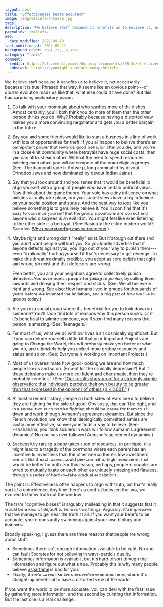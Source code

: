 ```yaml
---
layout: post
title: "Effectiveness beats accuracy"
image: /img/beliefs/antwerp.jpg
tags: 
description: "We believe stuff because it benefits us to believe it, not necessarily because it is true."
permalink: /beliefs/
seo:
  date_modified: 2022-09-13
last_modified_at: 2022-09-13
background_color: rgb(123,115,105)
category: "rants"
comment:
  reddit: https://old.reddit.com/r/dynomight/comments/x95l3c/effectiveness_beats_accuracy/
  substack: https://dynomight.substack.com/p/beliefs
---
```


We believe stuff because it benefits us to believe it, not necessarily because it is true. Phrased that way, it seems like an obvious point---of *course* evolution made us like that, what else could it have done? But this has surprising explanatory power.

1. Go talk with your roommate about who washes more of the dishes. Almost certainly, you'll both think you do more of them than the other person thinks you do. Why? Probably because having a distorted view makes you a more convincing negotiator and gets you a better bargain in the future.

2. Say you and some friends would like to start a business in a line of work with lots of opportunities for theft. If you all happen to believe there's an omnipotent power that rewards good behavior after you die, and you're in a close-knit community where betrayals have huge social costs, then you can all trust each other. Without the need to spend resources policing each other, you will outcompete all the non-religious groups. (See: The diamond trade in Antwerp, long dominated by devout Orthodox Jews and now dominated by devout Indian Jains.)

3. Say that you look around and you sense that it would be beneficial to align yourself with a group of people who have certain political views. Now think about the game theory: Your vote has a tiny influence on what policies actually take place, but your stated views have a big influence on your social position and status. And the best way to *look* like you believe something is to genuinely believe it. You'll soon find that it's easy to convince yourself that the group's positions are correct and anyone who disagrees is an evil idiot. You might feel like even listening to the other side is a betrayal. (See: Basically the entire modern world? See also: [Why understanding can be traitorous](/traitorous/).)

4. Maybe right and wrong don't "really" exist. But it's tough out there and you don't want people will hurt you. So you loudly advertise that if anyone defects against you, you'll go out of your way to punish them---even "irrationally" hurting yourself if that's necessary to get revenge. To make this threat maximally credible, you adopt as core beliefs that right and wrong *do* exist and that defectors are *wrong*. 

   Even better, you and your neighbors agree to collectively punish defectors. You even punish people for *failing to punish*, by calling them cowards and denying them respect and status. (See: We all believe in right and wrong. See also: How humans lived in groups for thousands of years before we invented the leviathan, and a big part of how we live in groups today.)

5. Are you in a social group where it's beneficial for you to look down on someone? You'll soon find lots of reasons why this person sucks. Or if it's beneficial to admire someone, you'll soon find many reasons that person is amazing. (See: Teenagers.)

6. For most of us, what we do with our lives isn't cosmically significant. But if you can delude yourself a little bit that your Important Projects are going to Change the World, this will probably make you better at what you do, and ultimately help you collect more grubby resources and status and so on. (See: Everyone is working on Important Projects.)

7. Most of us overestimate how good-looking we are and how much people like us and so on. (Except for the clinically depressed?) But if these delusions make us more confident and charismatic, then they're probably beneficial. (See: ["Our results show proof for a strikingly simple observation: that individuals perceive their own beauty to be greater than that expressed  in the opinions of others (*p* < 0.001)"](https://doi.org/10.1016/j.jcms.2012.02.007).)

8. At least in recent history, people on both sides of wars seem to believe they are fighting for the side of good. Obviously, that can't be right, and in a sense, two such parties fighting should be cause for them to sit down and work through Aumann's agreement dynamics. But since the French revolution, we know that ideologically committed armies are vastly more effective, so everyone finds a way to believe. (See: Hahahahaha, you think soldiers in wars will follow Aumann's agreement dynamics? No one has ever followed Aumann's agreement dynamics.)

9. Successfully raising a baby takes a ton of resources. In principle, this might lead to a tragedy of the commons where each parent has an incentive to invest less than the other one so there's low investment overall. But if each parent could pre-commit to high investment, that would be better for both. For this reason, perhaps, people in couples are wired to mutually fixate on each other as uniquely amazing and flawless, through a series of hard-to-fake gradual escalations.

The point is: Effectiveness often happens to align with truth, but that's really sort of a coincidence. Any time there's a conflict between the two, we evolved to throw truth out the window.

The term "cognitive biases" is arguably misleading in that it suggests that it would be a kind of *default* to believe true things. Arguably, it's impressive that we manage to get near the truth at all. If you want your beliefs to be accurate, you're constantly swimming against your own biology and instincts.

Broadly speaking, I guess there are three reasons that people are wrong about stuff.

* Sometimes there isn't enough information available to be right. No one can fault Socrates for not believing in wave-particle duality.
* Sometimes information *is* available, but it's hard to sort through the information and figure out what's true. Probably this is why many people believe [aspartame](/aspartame/) is bad for you.
* Finally, there's cases like the ones we've examined here, where it's straight-up beneficial to have a distorted view of the world.

If you want the world to be more accurate, you can deal with the first issue by gathering more information, and the second by curating that information. But the last one is a real challenge.